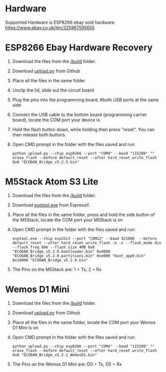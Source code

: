 # Hardware

Supported Hardware is ESP8266 ebay sold hardware: https://www.ebay.co.uk/itm/325967595655



# ESP8266 Ebay Hardware Recovery


1. Download the files from the [/build](https://github.com/F1p/Mitsubishi-CN105-Protocol-Decode/tree/master/build/esp8266.esp8266.generic/v5.2.5) folder.

2. Download [upload.py](https://github.com/esp8266/Arduino/blob/master/tools/upload.py) from Github

3. Place all the files in the same folder

4. Unclip the lid, slide out the circuit board

5. Plug the pins into the programming board, #both USB ports at the same side

6. Connect the USB cable to the bottom board (programming carrier board), locate the COM port your device is

7. Hold the flash button down, while holding then press "reset". You can then release both buttons.

8. Open CMD prompt in the folder with the files saved and run:

    ```
    python upload.py --chip esp8266 --port "COM4" --baud "115200" "" erase_flash --before default_reset --after hard_reset write_flash 0x0 "ECODAN_Bridge_v5.2.5.bin"
    ```




# M5Stack Atom S3 Lite

1. Download the files from the [/build](https://github.com/F1p/Mitsubishi-Ecodan-Bridge-CN105/tree/master/build/esp32.esp32.m5stack-atoms3) folder.

2. Download [esptool.exe](https://github.com/espressif/esptool/releases) from Espressif.

3. Place all the files in the same folder, press and hold the side button of the M5Stack, locate the COM port your M5Stack is on

4. Open CMD prompt in the folder with the files saved and run:

    ```
    esptool.exe --chip esp32s3 --port "COM12" --baud 921600  --before default_reset --after hard_reset write_flash -e -z --flash_mode dio --flash_freq 80m --flash_size 4MB 0x0 "ECODAN_Bridge_v5.2.0.bootloader.bin" 0x8000 "ECODAN_Bridge_v5.2.0.partitions.bin" 0xe000 "boot_app0.bin" 0x10000 "ECODAN_Bridge_v5.2.0.bin"
    ```

5. The Pins on the M5Stack are: 1 = Tx, 2 = Rx




# Wemos D1 Mini

1. Download the files from the [/build](https://github.com/F1p/Home-Assistant-Mitsubishi-Ecodan-CN105-to-MQTT/tree/master/build/esp8266.esp8266.d1_mini/v5.2.1) folder.

2. Download [upload.py](https://github.com/esp8266/Arduino/blob/master/tools/upload.py) from Github

3. Place all the files in the same folder, locate the COM port your Wemos D1 Mini is on

4.  Open CMD prompt in the folder with the files saved and run:

    ```
    python upload.py --chip esp8266 --port "COM4" --baud "115200" "" erase_flash --before default_reset --after hard_reset write_flash 0x0 "ECODAN_Bridge_v5.2.1_WemosD1.bin"
    ```

5. The Pins on the Wemos D1 Mini are: D0 = Tx, D5 = Rx
